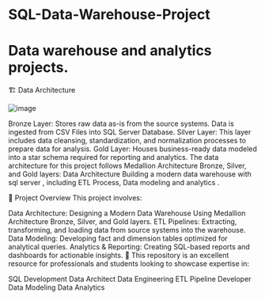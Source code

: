 # SQL-Data-Warehouse-Project
# Data warehouse and analytics projects.

🏗️ Data Architecture

![image](https://github.com/user-attachments/assets/f2cd43c4-a137-4613-8057-89bd7c715cc7)



Bronze Layer: Stores raw data as-is from the source systems. Data is ingested from CSV Files into SQL Server Database.
Silver Layer: This layer includes data cleansing, standardization, and normalization processes to prepare data for analysis.
Gold Layer: Houses business-ready data modeled into a star schema required for reporting and analytics.
The data architecture for this project follows Medallion Architecture Bronze, Silver, and Gold layers: Data Architecture
Building  a modern data warehouse  with sql server , including ETL Process, Data modeling  and analytics .


📖 Project Overview
This project involves:

Data Architecture: Designing a Modern Data Warehouse Using Medallion Architecture Bronze, Silver, and Gold layers.
ETL Pipelines: Extracting, transforming, and loading data from source systems into the warehouse.
Data Modeling: Developing fact and dimension tables optimized for analytical queries.
Analytics & Reporting: Creating SQL-based reports and dashboards for actionable insights.
🎯 This repository is an excellent resource for professionals and students looking to showcase expertise in:

SQL Development
Data Architect
Data Engineering
ETL Pipeline Developer
Data Modeling
Data Analytics



